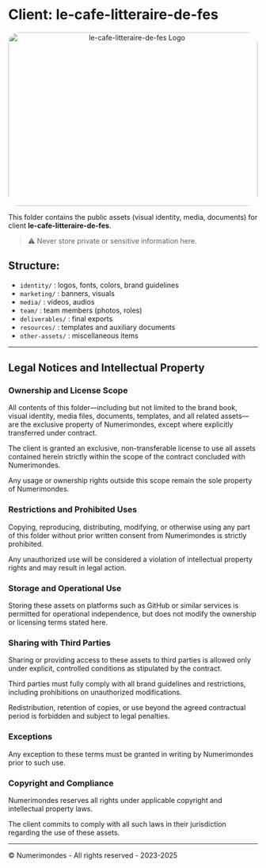 # Client: le-cafe-litteraire-de-fes

<p align="center" style="overflow: hidden; width: 100%; height: 350px; border-radius: 20px; margin: 0;">
<!-- <a href="https://numerimondes.com" target="_blank"> -->
    <img src="https://raw.githubusercontent.com/numerimondes/.github/refs/heads/main/assets/clients/morocco/asso/le-cafe-litteraire-de-fes/marketing/banners/web/full_cover_web_banner.png"
         alt="le-cafe-litteraire-de-fes Logo"
         style="width: 100%; height: 100%; object-fit: cover; object-position: center; border-radius: 20px; display: block;">
<!-- </a> -->
</p>


This folder contains the public assets (visual identity, media, documents) for client **le-cafe-litteraire-de-fes**.

> ⚠️ Never store private or sensitive information here.

## Structure:

- `identity/` : logos, fonts, colors, brand guidelines
- `marketing/` : banners, visuals
- `media/` : videos, audios
- `team/` : team members (photos, roles)
- `deliverables/` : final exports
- `resources/` : templates and auxiliary documents
- `other-assets/` : miscellaneous items

---

## Legal Notices and Intellectual Property

### Ownership and License Scope

All contents of this folder—including but not limited to the brand book, visual identity, media files, documents, templates, and all related assets—are the exclusive property of Numerimondes, except where explicitly transferred under contract.

The client is granted an exclusive, non-transferable license to use all assets contained herein strictly within the scope of the contract concluded with Numerimondes.

Any usage or ownership rights outside this scope remain the sole property of Numerimondes.

### Restrictions and Prohibited Uses

Copying, reproducing, distributing, modifying, or otherwise using any part of this folder without prior written consent from Numerimondes is strictly prohibited.

Any unauthorized use will be considered a violation of intellectual property rights and may result in legal action.

### Storage and Operational Use

Storing these assets on platforms such as GitHub or similar services is permitted for operational independence, but does not modify the ownership or licensing terms stated here.

### Sharing with Third Parties

Sharing or providing access to these assets to third parties is allowed only under explicit, controlled conditions as stipulated by the contract.

Third parties must fully comply with all brand guidelines and restrictions, including prohibitions on unauthorized modifications.

Redistribution, retention of copies, or use beyond the agreed contractual period is forbidden and subject to legal penalties.

### Exceptions

Any exception to these terms must be granted in writing by Numerimondes prior to such use.

### Copyright and Compliance

Numerimondes reserves all rights under applicable copyright and intellectual property laws.

The client commits to comply with all such laws in their jurisdiction regarding the use of these assets.

---

© Numerimondes - All rights reserved - 2023-2025

